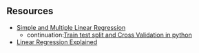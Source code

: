 ## Resources

- [Simple and Multiple Linear Regression](https://towardsdatascience.com/simple-and-multiple-linear-regression-in-python-c928425168f9)  
  - continuation:[Train test split and Cross Validation in python](https://towardsdatascience.com/train-test-split-and-cross-validation-in-python-80b61beca4b6)
- [Linear Regression Explained](https://towardsdatascience.com/linear-regression-explained-in-5-minutes-5d643ca0a662)
	
